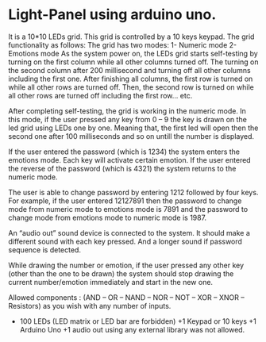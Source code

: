 # Light-Panel using arduino uno.

It is a 10*10 LEDs grid. This grid is controlled by a 10 keys keypad. The grid functionality as
follows:
  The grid has two modes:
    1- Numeric mode
    2- Emotions mode
As the system power on, the LEDs grid starts self-testing by turning on the first column while all other columns
turned off. The turning on the second column after 200 millisecond and turning off all other columns including
the first one. After finishing all columns, the first row is turned on while all other rows are turned off. Then, the
second row is turned on while all other rows are turned off including the first row… etc.

After completing self-testing, the grid is working in the numeric mode. In this mode, if the user pressed any key
from 0 – 9 the key is drawn on the led grid using LEDs one by one. Meaning that, the first led will open then the
second one after 100 milliseconds and so on untill the number is displayed.

If the user entered the password (which is 1234) the system enters the emotions mode. Each key will activate
certain emotion. If the user entered the reverse of the password (which is 4321) the system returns to the numeric mode.

The user is able to change password by entering 1212 followed by four keys. For example, if the user entered
12127891 then the password to change mode from numeric mode to emotions mode is 7891 and the password to
change mode from emotions mode to numeric mode is 1987.

An “audio out” sound device is connected to the system. It should make a different sound with each key pressed.
And a longer sound if password sequence is detected.

While drawing the number or emotion, if the user pressed any other key (other than the one to be drawn) the
system should stop drawing the current number/emotion immediately and start in the new one.

Allowed components :
(AND – OR – NAND – NOR – NOT – XOR – XNOR – Resistors) as you wish with any number of inputs.
+ 100 LEDs (LED matrix or LED bar are forbidden)
+1 Keypad or 10 keys
+1 Arduino Uno
+1 audio out
using any external library was not allowed.



